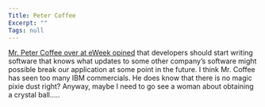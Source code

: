 ```yaml
---
Title: Peter Coffee
Excerpt: ""
Tags: null
---
```

<div class="Section1"> <a href="http://www.eweek.com/article2/0,4149,1407901,00.asp" target="_blank">Mr. Peter Coffee over at eWeek opined</a> that developers should start writing software that knows what updates to some other company&#8217;s software might possible break our application at some point in the future. 
 I think Mr. Coffee has seen too many IBM commercials. He does know that there is no magic pixie dust right?
 Anyway, maybe I need to go see a woman about obtaining a crystal ball&#8230;..
</div>
